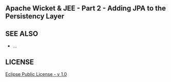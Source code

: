 ## Apache Wicket & JEE - Part 2 - Adding JPA to the Persistency Layer

## SEE ALSO

* ...

## LICENSE

[Eclipse Public License - v 1.0](http://www.eclipse.org/legal/epl-v10.html)
